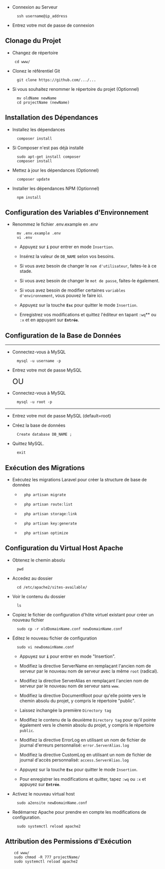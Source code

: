 * Connexion au Serveur

        ssh username@ip_address

* Entrez votre mot de passe de connexion


## Clonage du Projet

*  Changez de répertoire 

        cd www/

* Clonez le référentiel Git

        git clone https://github.com/.../...

* Si vous souhaitez renommer le répertoire du projet (Optionnel) 

        mv oldName newName 
        cd projectName (newName)

## Installation des Dépendances

* Installez les dépendances

        composer install

* Si Composer n'est pas déjà installé

        sudo apt-get install composer
        composer install

* Mettez à jour les dépendances (Optionnel)  

        composer update 

* Installer les dépendances NPM (Optionnel)

        npm install 



## Configuration des Variables d'Environnement

* Renommez le fichier .env.example en .env

        mv .env.example .env
        vi .env

    * Appuyez sur **`i`** pour entrer en mode `Insertion`.

    * Insérez la valeur de `DB_NAME` selon vos besoins.

    * Si vous avez besoin de changer le `nom d'utilisateur`, faites-le à ce stade.

    * Si vous avez besoin de changer le `mot de passe`, faites-le également.

    * Si vous avez besoin de modifier certaines `variables d'environnement`, vous pouvez le faire ici.

    * Appuyez sur la touche **`Esc`** pour quitter le mode `Insertion`.

    * Enregistrez vos modifications et quittez l'éditeur en tapant `:wq`** ou `:x` et en appuyant sur **`Entrée`**.

## Configuration de la Base de Données

---
* Connectez-vous à MySQL

        mysql -u username -p

* Entrez votre mot de passe MySQL 

    <font size=5> OU </font> 

* Connectez-vous à MySQL

        mysql -u root -p

---

* Entrez votre mot de passe MySQL (default=root)


* Créez la base de données
    
        Create database DB_NAME ;

* Quittez MySQL.
        
        exit


## Exécution des Migrations

* Exécutez les migrations Laravel pour créer la structure de base de données

    *       php artisan migrate

    *       php artisan route:list

    *       php artisan storage:link

    *       php artisan key:generate

    *       php artisan optimize



## Configuration du Virtual Host Apache

* Obtenez le chemin absolu

        pwd

* Accedez au dossier

        cd /etc/apache2/sites-available/

* Voir le contenu du dossier

        ls

* Copiez le fichier de configuration d'hôte virtuel existant pour créer un nouveau fichier

        sudo cp -r oldDomainName.conf newDomainName.conf

* Éditez le nouveau fichier de configuration

        sudo vi newDomainName.conf

    * Appuyez sur **`i`** pour entrer en mode "Insertion".

    * Modifiez la directive ServerName en remplaçant l'ancien nom de serveur par le nouveau nom de serveur avec la même `root` (radical).

    *  Modifiez la directive ServerAlias en remplaçant l'ancien nom de serveur par le nouveau nom de serveur sans `www`.

    * Modifiez la directive DocumentRoot pour qu'elle pointe vers le chemin absolu du projet, y compris le répertoire "public".

    * Laissez inchangée la première `Directory tag`

    * Modifiez le contenu de la deuxième `Directory tag` pour qu'il pointe également vers le chemin absolu du projet, y compris le répertoire `public`.

    * Modifiez la directive ErrorLog en utilisant un nom de fichier de journal d'erreurs personnalisé: `error.ServerAlias.log`

    * Modifiez la directive CustomLog en utilisant un nom de fichier de journal d'accès personnalisé: `access.ServerAlias.log `

    * Appuyez sur la touche **`Esc`** pour quitter le mode `Insertion`.

    * Pour enregistrer les modifications et quitter, tapez `:wq` ou `:x` et appuyez sur **`Entrée`**.

* Activez le nouveau virtual host

        sudo a2ensite newDomainName.conf

* Redémarrez Apache pour prendre en compte les modifications de configuration.

        sudo systemctl reload apache2



## Attribution des Permissions d'Exécution

        cd www/
        sudo chmod -R 777 projectName/
        sudo systemctl reload apache2


